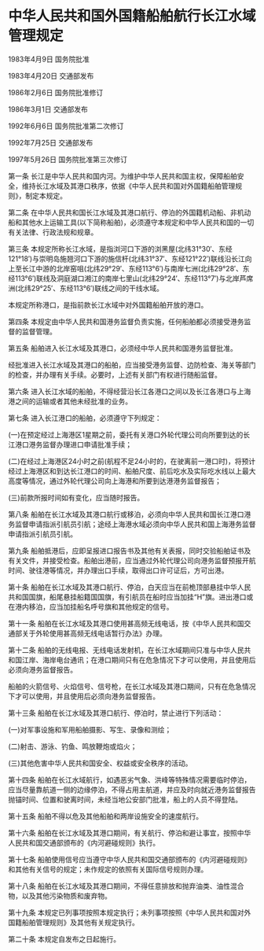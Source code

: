 # 中华人民共和国外国籍船舶航行长江水域管理规定

1983年4月9日 国务院批准　

1983年4月20日 交通部发布　

1986年2月6日 国务院批准修订　

1986年3月1日 交通部发布　

1992年6月6日 国务院批准第二次修订　

1992年7月25日 交通部发布　

1997年5月26日 国务院批准第三次修订　



第一条 长江是中华人民共和国内河。为维护中华人民共和国主权，保障船舶安全，维持长江水域及其港口秩序，依据《中华人民共和国对外国籍船舶管理规则》，制定本规定。

第二条 在中华人民共和国长江水域及其港口航行、停泊的外国籍机动船、非机动船和其他水上运输工具(以下简称船舶)，必须遵守本规定和中华人民共和国的一切有关法律、行政法规和规章。

第三条 本规定所称长江水域，是指浏河口下游的浏黑屋(北纬31°30′、东经121°18′)与崇明岛施翘河口下游的施信杆(北纬31°37′、东经121°22′)联线沿长江向上至长江中游的北岸窑咀(北纬29°29′、东经113°6′)与南岸七洲(北纬29°28′、东经113°6′)联线及洞庭湖口湘江的南岸七里山(北纬29°24′、东经113°7′)与北岸芦席洲(北纬29°25′、东经113°6′)联线之间的干线水域。

本规定所称港口，是指前款长江水域中对外国籍船舶开放的港口。

第四条 本规定由中华人民共和国港务监督负责实施，任何船舶都必须接受港务监督的监督管理。

第五条 船舶进入长江水域及其港口，必须经中华人民共和国港务监督批准。

经批准进入长江水域及其港口的船舶，应当接受港务监督、边防检查、海关等部门的检查，并办理有关手续。必要时，上述有关部门有权进行随船监督。

第六条 进入长江水域的船舶，不得经营沿长江各港口之间以及长江各港口与上海港之间的运输或者其他未经批准的业务。

第七条 进入长江港口的船舶，必须遵守下列规定：

(一)在预定经过上海港区1星期之前，委托有关港口外轮代理公司向所要到达的长江港口港务监督办理进口申请批准手续；

(二)在经过上海港区24小时之前(航程不足24小时的，在驶离前一港口时)，将预计经过上海港区和到达长江港口的时间、船舶尺度、前后吃水及实际吃水线以上最大高度等情况，通过外轮代理公司向上海港和所要到达港港务监督报告；

(三)前款所报时间如有变化，应当随时报告。

第八条 船舶在长江水域及其港口航行或移泊，必须向中华人民共和国长江港口港务监督申请指派引航员引航；途经上海港水域必须向中华人民共和国上海港务监督申请指派引航员引航。

第九条 船舶抵港后，应即呈报进口报告书及其他有关表报，同时交验船舶证书及有关文件，并接受检查。船舶出港前，应当通过外轮代理公司向港务监督预报开航时间、驶往港等情况，并办理出口手续，取得出口许可证后，方可出港。

第十条 船舶在长江水域及其港口航行、停泊，白天应当在前桅顶部悬挂中华人民共和国国旗，船尾悬挂船籍国国旗，有引航员在船时应当加挂“H”旗。进出港口或在港内移泊，应当加挂船名呼号旗和其他规定的信号。

第十一条 船舶在长江水域及其港口使用甚高频无线电话，按《中华人民共和国交通部关于外轮使用甚高频无线电话暂行办法》办理。

第十二条 船舶的无线电报、无线电话发射机，在长江水域期间只准与中华人民共和国江岸、海岸电台通讯；在港口期间只有在危急情况下才可以使用，并且使用后必须向港务监督报告。

船舶的火箭信号、火焰信号、信号枪，在长江水域及其港口期间，只有在危急情况下才可以使用，并且使用后必须向港务监督报告。

第十三条 船舶在长江水域及其港口航行、停泊时，禁止进行下列活动：

(一)对军事设施和军用船舶摄影、写生、录像和测绘；

(二)射击、游泳、钓鱼、鸣放鞭炮或焰火；

(三)其他危害中华人民共和国安全、权益或安全秩序的活动。

第十四条 船舶在长江水域航行，如遇恶劣气象、洪峰等特殊情况需要临时停泊，应当尽量靠航道一侧的边缘停泊，不得占用主航道，并应及时向就近港务监督报告抛锚时间、位置和驶离时间，未经当地公安部门批准，船上的人员不得登陆。

第十五条 船舶不得以危及其他船舶和两岸设施安全的速度航行。

第十六条 船舶在长江水域及其港口期间，有关航行、停泊和避让事宜，按照中华人民共和国交通部颁布的《内河避碰规则》执行。

第十七条 船舶使用信号应当遵守中华人民共和国交通部颁布的《内河避碰规则》和其他有关信号的规定；未作规定的依照有关国际信号规则办理。

第十八条 船舶在长江水域及其港口期间，不得任意排放和抛弃油类、油性混合物，以及其他污染物质和废弃物。

第十九条 本规定已列事项按照本规定执行；未列事项按照《中华人民共和国对外国籍船舶管理规则》及其他有关规定执行。

第二十条 本规定自发布之日起施行。